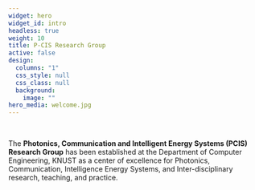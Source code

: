```yaml
---
widget: hero
widget_id: intro
headless: true
weight: 10
title: P-CIS Research Group
active: false
design:
  columns: "1"
  css_style: null
  css_class: null
  background:
    image: ""
hero_media: welcome.jpg
---
```

<br>

The **Photonics, Communication and Intelligent Energy Systems (PCIS)** **Research Group** has been established at the Department of Computer Engineering, KNUST as a center of excellence for Photonics, Communication, Intelligence Energy Systems, and Inter-disciplinary research, teaching, and practice.